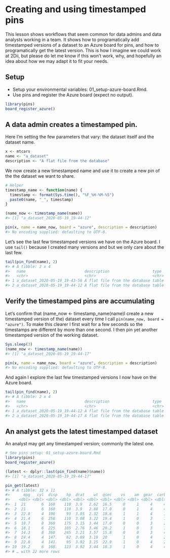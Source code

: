 Creating and using timestamped pins
================

This lesson shows workflows that seem common for data admins and data
analysts working in a team. It shows how to programatically add
timestamped versions of a dataset to an Azure board for pins, and how to
programatically get the latest version. This is how I imagine we could
work at 2Dii, but please do let me know if this won’t work, why, and
hopefully an idea about how we may adapt it to fit your needs.

## Setup

  - Setup your environmental variables: 01\_setup-azure-board.Rmd.
  - Use pins and register the Azure board (expect no output).

<!-- end list -->

``` r
library(pins)
board_register_azure()
```

## A data admin creates a timestamped pin.

Here I’m setting the few parameters that vary: the dataset itself and
the dataset name.

``` r
x <- mtcars
name <- "a_dataset"
description <- "A flat file from the database"
```

We now create a new timestamped name and use it to create a new pin of
the the dataset we want to share.

``` r
# Helper
timestamp_name <- function(name) {
  timestamp <- format(Sys.time(), "%F_%H-%M-%S")
  paste0(name, "_", timestamp)
}

(name_now <- timestamp_name(name))
#> [1] "a_dataset_2020-05-19_19-44-12"

pin(x, name = name_now, board = "azure", description = description)
#> No encoding supplied: defaulting to UTF-8.
```

Let’s see the last few timestamped versions we have on the Azure board.
I use `tail()` because I created many versions and but we only care
about the last few.

``` r
tail(pin_find(name), 2)
#> # A tibble: 2 x 4
#>   name                          description                   type  board
#>   <chr>                         <chr>                         <chr> <chr>
#> 1 a_dataset_2020-05-19_19-43-56 A flat file from the database table azure
#> 2 a_dataset_2020-05-19_19-44-12 A flat file from the database table azure
```

## Verify the timestamped pins are accumulating

Let’s confirm that (name\_now \<- timestamp\_name(name)I create a new
timestamped version of the) dataset every time I call `pin(name_now,
board = "azure")`. To make this clearer I first wait for a few seconds
so the timestamps are different by more than one second. I then pin yet
another timestamped version of the working dataset.

``` r
Sys.sleep(3)
(name_now <- timestamp_name(name))
#> [1] "a_dataset_2020-05-19_19-44-17"

pin(x, name = name_now, board = "azure", description = description)
#> No encoding supplied: defaulting to UTF-8.
```

And again I explore the last few timestamped versions I now have on the
Azure board.

``` r
tail(pin_find(name), 2)
#> # A tibble: 2 x 4
#>   name                          description                   type  board
#>   <chr>                         <chr>                         <chr> <chr>
#> 1 a_dataset_2020-05-19_19-44-12 A flat file from the database table azure
#> 2 a_dataset_2020-05-19_19-44-17 A flat file from the database table azure
```

## An analyst gets the latest timestamped dataset

An analyst may get any timestamped version; commonly the latest one.

``` r
# See pins setup: 01_setup-azure-board.Rmd
library(pins)
board_register_azure()

(latest <- dplyr::last(pin_find(name)$name))
#> [1] "a_dataset_2020-05-19_19-44-17"

pin_get(latest)
#> # A tibble: 32 x 11
#>      mpg   cyl  disp    hp  drat    wt  qsec    vs    am  gear  carb
#>    <dbl> <dbl> <dbl> <dbl> <dbl> <dbl> <dbl> <dbl> <dbl> <dbl> <dbl>
#>  1  21       6  160    110  3.9   2.62  16.5     0     1     4     4
#>  2  21       6  160    110  3.9   2.88  17.0     0     1     4     4
#>  3  22.8     4  108     93  3.85  2.32  18.6     1     1     4     1
#>  4  21.4     6  258    110  3.08  3.22  19.4     1     0     3     1
#>  5  18.7     8  360    175  3.15  3.44  17.0     0     0     3     2
#>  6  18.1     6  225    105  2.76  3.46  20.2     1     0     3     1
#>  7  14.3     8  360    245  3.21  3.57  15.8     0     0     3     4
#>  8  24.4     4  147.    62  3.69  3.19  20       1     0     4     2
#>  9  22.8     4  141.    95  3.92  3.15  22.9     1     0     4     2
#> 10  19.2     6  168.   123  3.92  3.44  18.3     1     0     4     4
#> # … with 22 more rows
```
